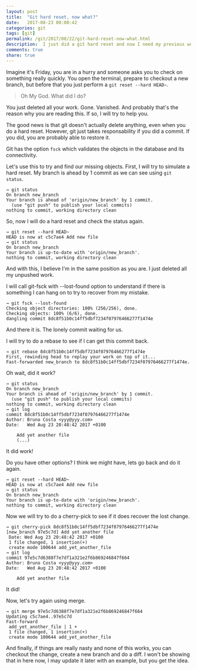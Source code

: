 ```yaml
---
layout: post
title:  "Git hard reset, now what?"
date:   2017-08-23 00:00:42
categories: git
tags: [git]
permalink: /git/2017/08/22/git-hard-reset-now-what.html
description:  I just did a git hard reset and now I need my previous work. This is how.
comments: true
share: true
---
```


Imagine it's Friday, you are in a hurry and someone asks you to check on something really quickly. You open the terminal, prepare to checkout a new branch, but before that you just perform a `git reset --hard HEAD~`.

>Oh My God. What did I do?

You just deleted all your work. Gone. Vanished. And probably that's the reason why you are reading this. If so, I will try to help you.

The good news is that git doesn't actually delete anything, even when you do a hard reset. However, git just takes responsability if you did a commit. If you did, you are probably able to restore it.

Git has the option `fsck` which validates the objects in the database and its connectivity.

Let's use this to try and find our missing objects.
First, I will try to simulate a hard reset. My branch is ahead by 1 commit as we can see using `git status`.

```
→ git status
On branch new_branch
Your branch is ahead of 'origin/new_branch' by 1 commit.
  (use "git push" to publish your local commits)
nothing to commit, working directory clean
```

So, now I will do a hard reset and check the status again.

```
→ git reset --hard HEAD~
HEAD is now at c5c7ae4 Add new file
→ git status
On branch new_branch
Your branch is up-to-date with 'origin/new_branch'.
nothing to commit, working directory clean
```

And with this, I believe I'm in the same position as you are. I just deleted all my unpushed work.

I will call git-fsck with --lost-found option to understand if there is something I can hang on to try to recover from my mistake.

```
→ git fsck --lost-found
Checking object directories: 100% (256/256), done.
Checking objects: 100% (6/6), done.
dangling commit 8dc8f51b0c14ff5dbf7234f07976466277f1474e
```

And there it is. The lonely commit waiting for us.

I will try to do a rebase to see if I can get this commit back.

```
→ git rebase 8dc8f51b0c14ff5dbf7234f07976466277f1474e
First, rewinding head to replay your work on top of it...
Fast-forwarded new_branch to 8dc8f51b0c14ff5dbf7234f07976466277f1474e.
```

Oh wait, did it work?

```
→ git status
On branch new_branch
Your branch is ahead of 'origin/new_branch' by 1 commit.
  (use "git push" to publish your local commits)
nothing to commit, working directory clean
→ git log
commit 8dc8f51b0c14ff5dbf7234f07976466277f1474e
Author: Bruno Costa <yyy@yyy.com>
Date:   Wed Aug 23 20:48:42 2017 +0100

    Add yet another file
    (...)
```

It did work!

Do you have other options? I think we might have, lets go back and do it again.

```
→ git reset --hard HEAD~
HEAD is now at c5c7ae4 Add new file
→ git status
On branch new_branch
Your branch is up-to-date with 'origin/new_branch'.
nothing to commit, working directory clean
```

Now we will try to do a cherry-pick to see if it does recover the lost change.

```
→ git cherry-pick 8dc8f51b0c14ff5dbf7234f07976466277f1474e
[new_branch 97e5c7d] Add yet another file
 Date: Wed Aug 23 20:48:42 2017 +0100
 1 file changed, 1 insertion(+)
 create mode 100644 add_yet_another_file
→ git log
commit 97e5c7d6388f7e7df1a321e2f6b869246847f664
Author: Bruno Costa <yyy@yyy.com>
Date:   Wed Aug 23 20:48:42 2017 +0100

    Add yet another file
```

It did!

Now, let's try again using merge.

```
→ git merge 97e5c7d6388f7e7df1a321e2f6b869246847f664
Updating c5c7ae4..97e5c7d
Fast-forward
 add_yet_another_file | 1 +
 1 file changed, 1 insertion(+)
 create mode 100644 add_yet_another_file
```

And finally, if things are really nasty and none of this works, you can checkout the change, create a new branch and do a diff. I won't be showing that in here now, I may update it later with an example, but you get the idea.